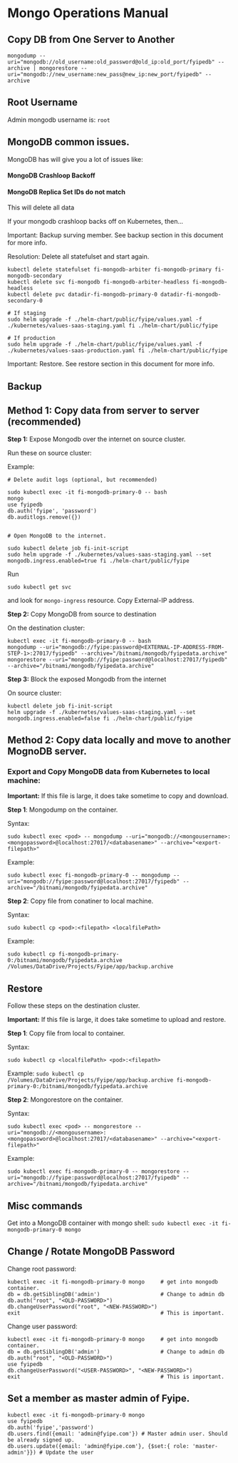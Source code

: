 # Mongo Operations Manual

## Copy DB from One Server to Another

```
mongodump --uri="mongodb://old_username:old_password@old_ip:old_port/fyipedb" --archive | mongorestore --uri="mongodb://new_username:new_pass@new_ip:new_port/fyipedb" --archive
```

## Root Username

Admin mongodb username is: `root`

## MongoDB common issues.

MongoDB has will give you a lot of issues like:

#### MongoDB Crashloop Backoff

#### MongoDB Replica Set IDs do not match

This will delete all data

If your mongodb crashloop backs off on Kubernetes, then...

Important: Backup surving member. See backup section in this document for more info.

Resolution: Delete all statefulset and start again.

```
kubectl delete statefulset fi-mongodb-arbiter fi-mongodb-primary fi-mongodb-secondary
kubectl delete svc fi-mongodb fi-mongodb-arbiter-headless fi-mongodb-headless
kubectl delete pvc datadir-fi-mongodb-primary-0 datadir-fi-mongodb-secondary-0

# If staging
sudo helm upgrade -f ./helm-chart/public/fyipe/values.yaml -f ./kubernetes/values-saas-staging.yaml fi ./helm-chart/public/fyipe

# If production
sudo helm upgrade -f ./helm-chart/public/fyipe/values.yaml -f ./kubernetes/values-saas-production.yaml fi ./helm-chart/public/fyipe
```

Important: Restore. See restore section in this document for more info.

## Backup

## Method 1: Copy data from server to server (recommended)

**Step 1:** Expose Mongodb over the internet on source cluster.

Run these on source cluster:

Example:

```
# Delete audit logs (optional, but recommended)

sudo kubectl exec -it fi-mongodb-primary-0 -- bash
mongo
use fyipedb
db.auth('fyipe', 'password')
db.auditlogs.remove({})


# Open MongoDB to the internet.

sudo kubectl delete job fi-init-script
sudo helm upgrade -f ./kubernetes/values-saas-staging.yaml --set mongodb.ingress.enabled=true fi ./helm-chart/public/fyipe
```

Run

`sudo kubectl get svc`

and look for `mongo-ingress` resource. Copy External-IP address.

**Step 2:** Copy MongoDB from source to destination

On the destination cluster:

```
kubectl exec -it fi-mongodb-primary-0 -- bash
mongodump --uri="mongodb://fyipe:password@<EXTERNAL-IP-ADDRESS-FROM-STEP-1>:27017/fyipedb" --archive="/bitnami/mongodb/fyipedata.archive"
mongorestore --uri="mongodb://fyipe:password@localhost:27017/fyipedb" --archive="/bitnami/mongodb/fyipedata.archive"
```

**Step 3:** Block the exposed Mongodb from the internet

On source cluster:

```
kubectl delete job fi-init-script
helm upgrade -f ./kubernetes/values-saas-staging.yaml --set mongodb.ingress.enabled=false fi ./helm-chart/public/fyipe
```

## Method 2: Copy data locally and move to another MognoDB server.

### Export and Copy MongoDB data from Kubernetes to local machine:

**Important:** If this file is large, it does take sometime to copy and download.

**Step 1**: Mongodump on the container.

Syntax:

`sudo kubectl exec <pod> -- mongodump --uri="mongodb://<mongousername>:<mongopassword>@localhost:27017/<databasename>" --archive="<export-filepath>"`

Example:

`sudo kubectl exec fi-mongodb-primary-0 -- mongodump --uri="mongodb://fyipe:password@localhost:27017/fyipedb" --archive="/bitnami/mongodb/fyipedata.archive"`

**Step 2**: Copy file from conatiner to local machine.

Syntax:

`sudo kubectl cp <pod>:<filepath> <localfilePath>`

Example:

`sudo kubectl cp fi-mongodb-primary-0:/bitnami/mongodb/fyipedata.archive /Volumes/DataDrive/Projects/Fyipe/app/backup.archive`

## Restore

Follow these steps on the destination cluster.

**Important:** If this file is large, it does take sometime to upload and restore.

**Step 1**: Copy file from local to container.

Syntax:

`sudo kubectl cp <localfilePath> <pod>:<filepath>`

Example:
`sudo kubectl cp /Volumes/DataDrive/Projects/Fyipe/app/backup.archive fi-mongodb-primary-0:/bitnami/mongodb/fyipedata.archive`

**Step 2**: Mongorestore on the container.

Syntax:

`sudo kubectl exec <pod> -- mongorestore --uri="mongodb://<mongousername>:<mongopassword>@localhost:27017/<databasename>" --archive="<export-filepath>"`

Example:

`sudo kubectl exec fi-mongodb-primary-0 -- mongorestore --uri="mongodb://fyipe:password@localhost:27017/fyipedb" --archive="/bitnami/mongodb/fyipedata.archive"`

## Misc commands

Get into a MongoDB container with mongo shell:
`sudo kubectl exec -it fi-mongodb-primary-0 mongo`

## Change / Rotate MongoDB Password

Change root password:

```
kubectl exec -it fi-mongodb-primary-0 mongo     # get into mongodb container.
db = db.getSiblingDB('admin')                   # Change to admin db
db.auth("root", "<OLD-PASSWORD>")
db.changeUserPassword("root", "<NEW-PASSWORD>")
exit                                            # This is important.
```

Change user password:

```
kubectl exec -it fi-mongodb-primary-0 mongo     # get into mongodb container.
db = db.getSiblingDB('admin')                   # Change to admin db
db.auth("root", "<OLD-PASSWORD>")
use fyipedb
db.changeUserPassword("<USER-PASSWORD>", "<NEW-PASSWORD>")
exit                                            # This is important.
```

## Set a member as master admin of Fyipe.

```
kubectl exec -it fi-mongodb-primary-0 mongo
use fyipedb
db.auth('fyipe','password')
db.users.find({email: 'admin@fyipe.com'}) # Master admin user. Should be already signed up.
db.users.update({email: 'admin@fyipe.com'}, {$set:{ role: 'master-admin'}}) # Update the user
```
